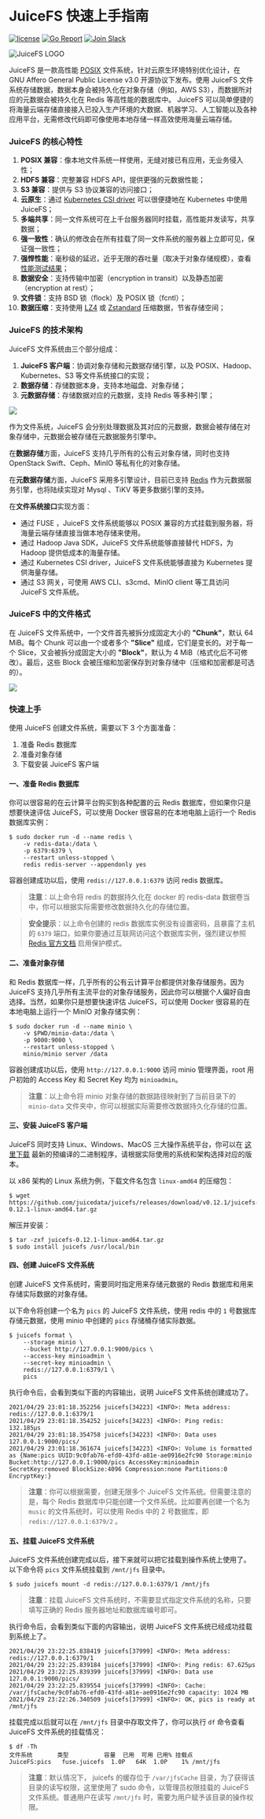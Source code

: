# JuiceFS 快速上手指南

[![license](https://img.shields.io/badge/license-AGPL%20V3-blue)](https://github.com/juicedata/juicefs/blob/main/LICENSE) [![Go Report](https://img.shields.io/badge/go%20report-A+-brightgreen.svg?style=flat)](https://goreportcard.com/badge/github.com/juicedata/juicefs) [![Join Slack](https://badgen.net/badge/Slack/Join%20JuiceFS/0abd59?icon=slack)](https://join.slack.com/t/juicefs/shared_invite/zt-n9h5qdxh-0bJojPaql8cfFgwerDQJgA)

![JuiceFS LOGO](images/juicefs-logo.png)

JuiceFS 是一款高性能 [POSIX](https://en.wikipedia.org/wiki/POSIX) 文件系统，针对云原生环境特别优化设计，在 GNU Affero General Public License v3.0 开源协议下发布。使用 JuiceFS 文件系统存储数据，数据本身会被持久化在对象存储（例如，AWS S3），而数据所对应的元数据会被持久化在 Redis 等高性能的数据库中。 JuiceFS 可以简单便捷的将海量云端存储直接接入已投入生产环境的大数据、机器学习、人工智能以及各种应用平台，无需修改代码即可像使用本地存储一样高效使用海量云端存储。

### JuiceFS 的核心特性

1. **POSIX 兼容**：像本地文件系统一样使用，无缝对接已有应用，无业务侵入性；
2. **HDFS 兼容**：完整兼容 HDFS API，提供更强的元数据性能；
3. **S3 兼容**：提供与 S3 协议兼容的访问接口；
4. **云原生**：通过 [Kubernetes CSI driver](https://github.com/juicedata/juicefs/blob/main/docs/en/how_to_use_on_kubernetes.md) 可以很便捷地在 Kubernetes 中使用 JuiceFS；
5. **多端共享**：同一文件系统可在上千台服务器同时挂载，高性能并发读写，共享数据；
6. **强一致性**：确认的修改会在所有挂载了同一文件系统的服务器上立即可见，保证强一致性；
7. **强悍性能**：毫秒级的延迟，近乎无限的吞吐量（取决于对象存储规模），查看[性能测试结果](https://github.com/juicedata/juicefs/blob/main/README_CN.md#性能测试)；
8. **数据安全**：支持传输中加密（encryption in transit）以及静态加密（encryption at rest）；
9. **文件锁**：支持 BSD 锁（flock）及 POSIX 锁（fcntl）；
10. **数据压缩**：支持使用 [LZ4](https://lz4.github.io/lz4) 或 [Zstandard](https://facebook.github.io/zstd) 压缩数据，节省存储空间；

### JuiceFS 的技术架构

JuiceFS 文件系统由三个部分组成：

1. **JuiceFS 客户端**：协调对象存储和元数据存储引擎，以及 POSIX、Hadoop、Kubernetes、S3 等文件系统接口的实现；
2. **数据存储**：存储数据本身，支持本地磁盘、对象存储；
3. **元数据存储**：存储数据对应的元数据，支持 Redis 等多种引擎；

![](images/juicefs-arch.png)

作为文件系统，JuiceFS 会分别处理数据及其对应的元数据，数据会被存储在对象存储中，元数据会被存储在元数据服务引擎中。

在**数据存储**方面，JuiceFS 支持几乎所有的公有云对象存储，同时也支持 OpenStack Swift、Ceph、MinIO 等私有化的对象存储。

在**元数据存储**方面，JuiceFS 采用多引擎设计，目前已支持 [Redis](https://redis.io/) 作为元数据服务引擎，也将陆续实现对 Mysql 、TiKV 等更多数据引擎的支持。

在**文件系统接口**实现方面：

- 通过 FUSE ，JuiceFS 文件系统能够以 POSIX 兼容的方式挂载到服务器，将海量云端存储直接当做本地存储来使用。
- 通过 Hadoop Java SDK，JuiceFS 文件系统能够直接替代 HDFS，为 Hadoop 提供低成本的海量存储。
- 通过 Kubernetes CSI driver，JuiceFS 文件系统能够直接为 Kubernetes 提供海量存储。
- 通过 S3 网关，可使用 AWS CLI、s3cmd、MinIO client 等工具访问 JuiceFS 文件系统。

### JuiceFS 中的文件格式

在 JuiceFS 文件系统中，一个文件首先被拆分成固定大小的 **"Chunk"**，默认 64 MiB。每个 Chunk 可以由一个或者多个 **"Slice"** 组成，它们是变长的。对于每一个 Slice，又会被拆分成固定大小的 **"Block"**，默认为 4 MiB（格式化后不可修改）。最后，这些 Block 会被压缩和加密保存到对象存储中（压缩和加密都是可选的）。

![](images/juicefs-storage-format.png)

### 快速上手

使用 JuiceFS 创建文件系统，需要以下 3 个方面准备：

1. 准备 Redis 数据库
2. 准备对象存储
3. 下载安装 JuiceFS 客户端

#### 一、准备 Redis 数据库

你可以很容易的在云计算平台购买到各种配置的云 Redis 数据库，但如果你只是想要快速评估 JuiceFS，可以使用 Docker 很容易的在本地电脑上运行一个 Redis 数据库实例：

```shell
$ sudo docker run -d --name redis \
	-v redis-data:/data \
	-p 6379:6379 \
	--restart unless-stopped \
	redis redis-server --appendonly yes
```

容器创建成功以后，使用 `redis://127.0.0.1:6379` 访问 redis 数据库。

> **注意**：以上命令将 redis 的数据持久化在 docker 的 redis-data 数据卷当中，你可以根据实际需要修改数据持久化的存储位置。

> **安全提示**：以上命令创建的 redis 数据库实例没有设置密码，且暴露了主机的 `6379` 端口，如果你要通过互联网访问这个数据库实例，强烈建议参照 [Redis 官方文档](https://redis.io/topics/security) 启用保护模式。

#### 二、准备对象存储

和 Redis 数据库一样，几乎所有的公有云计算平台都提供对象存储服务。因为 JuiceFS 支持几乎所有主流平台的对象存储服务，因此你可以根据个人偏好自由选择。当然，如果你只是想要快速评估 JuiceFS，可以使用 Docker 很容易的在本地电脑上运行一个 MinIO 对象存储实例：

```shell
$ sudo docker run -d --name minio \
	-v $PWD/minio-data:/data \
	-p 9000:9000 \
	--restart unless-stopped \
	minio/minio server /data
```

容器创建成功以后，使用 `http://127.0.0.1:9000` 访问 minio 管理界面，root 用户初始的 Access Key 和 Secret Key 均为 `minioadmin`。

> **注意**：以上命令将 minio 对象存储的数据路径映射到了当前目录下的 `minio-data` 文件夹中，你可以根据实际需要修改数据持久化存储的位置。

#### 三、安装 JuiceFS 客户端

JuiceFS 同时支持 Linux、Windows、MacOS 三大操作系统平台，你可以在 [这里下载](https://github.com/juicedata/juicefs/releases/latest) 最新的预编译的二进制程序，请根据实际使用的系统和架构选择对应的版本。

以 x86 架构的 Linux 系统为例，下载文件名包含 `linux-amd64` 的压缩包：

```shell
$ wget https://github.com/juicedata/juicefs/releases/download/v0.12.1/juicefs-0.12.1-linux-amd64.tar.gz
```

解压并安装：

```shell
$ tar -zxf juicefs-0.12.1-linux-amd64.tar.gz
$ sudo install juicefs /usr/local/bin
```

#### 四、创建  JuiceFS 文件系统

创建 JuiceFS 文件系统时，需要同时指定用来存储元数据的 Redis 数据库和用来存储实际数据的对象存储。

以下命令将创建一个名为 `pics` 的 JuiceFS 文件系统，使用 redis 中的 `1` 号数据库存储元数据，使用 minio 中创建的 `pics` 存储桶存储实际数据。

```shell
$ juicefs format \
	--storage minio \
	--bucket http://127.0.0.1:9000/pics \
	--access-key minioadmin \
	--secret-key minioadmin \
	redis://127.0.0.1:6379/1 \
	pics
```

执行命令后，会看到类似下面的内容输出，说明 JuiceFS 文件系统创建成功了。

```shell
2021/04/29 23:01:18.352256 juicefs[34223] <INFO>: Meta address: redis://127.0.0.1:6379/1
2021/04/29 23:01:18.354252 juicefs[34223] <INFO>: Ping redis: 132.185µs
2021/04/29 23:01:18.354758 juicefs[34223] <INFO>: Data uses 127.0.0.1:9000/pics/
2021/04/29 23:01:18.361674 juicefs[34223] <INFO>: Volume is formatted as {Name:pics UUID:9c0fab76-efd0-43fd-a81e-ae0916e2fc90 Storage:minio Bucket:http://127.0.0.1:9000/pics AccessKey:minioadmin SecretKey:removed BlockSize:4096 Compression:none Partitions:0 EncryptKey:}
```

> **注意**：你可以根据需要，创建无限多个 JuiceFS 文件系统。但需要注意的是，每个 Redis 数据库中只能创建一个文件系统。比如要再创建一个名为 `music` 的文件系统时，可以使用 Redis 中的 2 号数据库，即 `redis://127.0.0.1:6379/2` 。

#### 五、挂载 JuiceFS 文件系统

JuiceFS 文件系统创建完成以后，接下来就可以把它挂载到操作系统上使用了。以下命令将 `pics` 文件系统挂载到 `/mnt/jfs` 目录中。

```shell
$ sudo juicefs mount -d redis://127.0.0.1:6379/1 /mnt/jfs
```
> **注意**：挂载 JuiceFS 文件系统时，不需要显式指定文件系统的名称，只要填写正确的 Redis 服务器地址和数据库编号即可。

执行命令后，会看到类似下面的内容输出，说明 JuiceFS 文件系统已经成功挂载到系统上了。

```shell
2021/04/29 23:22:25.838419 juicefs[37999] <INFO>: Meta address: redis://127.0.0.1:6379/1
2021/04/29 23:22:25.839184 juicefs[37999] <INFO>: Ping redis: 67.625µs
2021/04/29 23:22:25.839399 juicefs[37999] <INFO>: Data use 127.0.0.1:9000/pics/
2021/04/29 23:22:25.839554 juicefs[37999] <INFO>: Cache: /var/jfsCache/9c0fab76-efd0-43fd-a81e-ae0916e2fc90 capacity: 1024 MB
2021/04/29 23:22:26.340509 juicefs[37999] <INFO>: OK, pics is ready at /mnt/jfs
```

挂载完成以后就可以在 `/mnt/jfs` 目录中存取文件了，你可以执行 `df` 命令查看 JuiceFS 文件系统的挂载情况：

```shell
$ df -Th
文件系统       类型          容量  已用  可用 已用% 挂载点
JuiceFS:pics   fuse.juicefs  1.0P   64K  1.0P    1% /mnt/jfs
```

> **注意**：默认情况下， juicefs 的缓存位于 `/var/jfsCache` 目录，为了获得该目录的读写权限，这里使用了 sudo 命令，以管理员权限挂载的 JuiceFS 文件系统。普通用户在读写 `/mnt/jfs` 时，需要为用户赋予该目录的操作权限。

